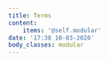 ```yaml
---
title: Terms
content:
    items: '@self.modular'
date: '17:38 10-03-2020'
body_classes: modular
---
```


